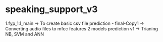 # speaking_support_v3

1.fyp_1.1_main ->  To create basic csv file
prediction - final-Copy1 -> Converting audio files to mfcc features 
2 models prediction v1 -> Trianing NB, SVM and ANN
